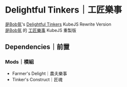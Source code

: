 # Delightful Tinkers｜工匠樂事

[是Bob氩](https://www.mcmod.cn/author/26721.html)'s [Delightful Tinkers](https://www.mcmod.cn/class/8213.html) KubeJS Rewrite Version  
[是Bob氩](https://www.mcmod.cn/author/26721.html) 的 [工匠樂事](https://www.mcmod.cn/class/8213.html) KubeJS 重製版

## Dependencies｜前置

### Mods｜模組
  - Farmer's Delight｜農夫樂事
  - Tinker's Construct｜匠魂